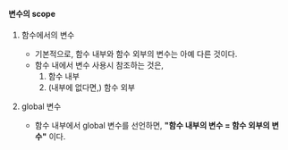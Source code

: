 #### 변수의 scope

1. 함수에서의 변수
   - 기본적으로, 함수 내부와 함수 외부의 변수는 아예 다른 것이다.
   - 함수 내에서 변수 사용시 참조하는 것은,
     1. 함수 내부
     2. (내부에 없다면,) 함수 외부

2. global 변수
   - 함수 내부에서 global 변수를 선언하면, **"함수 내부의 변수 = 함수 외부의 변수"** 이다.